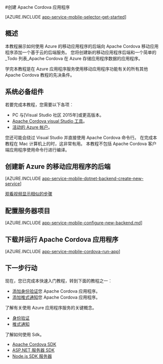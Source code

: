 <properties
    pageTitle="在 Azure 应用程序服务移动应用程序上创建一个 Cordova 应用程序 |Microsoft Azure"
    description="按照本教程中使用 Azure 的移动应用程序 backends 对 Apache Cordova 开发入门"
    services="app-service\mobile"
    documentationCenter="javascript"
    authors="adrianhall"
    manager="erikre"
    editor=""
    tags=""
    keywords="cordova，javascript，移动客户端" />

<tags
    ms.service="app-service-mobile"
    ms.workload="na"
    ms.tgt_pltfrm="mobile-html"
    ms.devlang="javascript"
    ms.topic="hero-article"
    ms.date="10/01/2016"
    ms.author="adrianha"/>

#<a name="create-an-apache-cordova-app"></a>创建 Apache Cordova 应用程序

[AZURE.INCLUDE [app-service-mobile-selector-get-started](../../includes/app-service-mobile-selector-get-started.md)]

## <a name="overview"></a>概述

本教程展示如何使用 Azure 的移动应用程序的后端向 Apache Cordova 移动应用程序添加一个基于云的后端服务。  您将创建新的移动应用程序后端和一个简单的_Todo 列表_Apache Cordova 在 Azure 存储应用程序数据的应用程序。

学完本教程是在 Azure 应用程序服务使用移动应用程序功能有关的所有其他 Apache Cordova 教程的先决条件。

## <a name="prerequisites"></a>系统必备组件

若要完成本教程，您需要以下各项︰

* PC 与[Visual Studio 社区 2015年]或更高版本。
* [Apache Cordova visual Studio 工具]。
* [活动的 Azure 帐户](https://azure.microsoft.com/pricing/free-trial/)。

您还可能会绕过 Visual Studio 并直接使用 Apache Cordova 命令行。  在完成本教程在 Mac 计算机上的时，这非常有用。  本教程不包括 Apache Cordova 客户端应用程序使用命令行进行编译。

## <a name="create-a-new-azure-mobile-app-backend"></a>创建新 Azure 的移动应用程序的后端

[AZURE.INCLUDE [app-service-mobile-dotnet-backend-create-new-service](../../includes/app-service-mobile-dotnet-backend-create-new-service.md)]

[观看视频显示相似的步骤](https://channel9.msdn.com/series/Azure-connected-services-with-Cordova/Azure-connected-services-task-1-Create-an-Azure-Mobile-App)

## <a name="configure-the-server-project"></a>配置服务器项目

[AZURE.INCLUDE [app-service-mobile-configure-new-backend.md](../../includes/app-service-mobile-configure-new-backend.md)]

## <a name="download-and-run-the-apache-cordova-app"></a>下载并运行 Apache Cordova 应用程序

[AZURE.INCLUDE [app-service-mobile-cordova-run-app](../../includes/app-service-mobile-cordova-run-app.md)]

## <a name="next-steps"></a>下一步行动

现在，您已完成本快速入门教程，转到下面的教程之一︰

* [添加身份验证]您 Apache Cordova 应用程序。
* [添加推式通知]您 Apache Cordova 应用程序。

了解有关使用 Azure 应用程序服务的关键概念。

* [身份验证]
* [推式通知]

了解如何使用 Sdk。

* [Apache Cordova SDK]
* [ASP.NET 服务器 SDK]
* [Node.js SDK 服务器]

<!-- Images. -->

<!-- URLs -->
[Azure portal]: https://portal.azure.com/
[Visual Studio 社区 2015]: http://www.visualstudio.com/
[Apache Cordova visual Studio 工具]: https://www.visualstudio.com/en-us/features/cordova-vs.aspx
[添加身份验证]: app-service-mobile-cordova-get-started-users.md
[添加推式通知]: app-service-mobile-cordova-get-started-push.md
[身份验证]: app-service-mobile-auth.md
[推式通知]: ../notification-hubs/notification-hubs-push-notification-overview.md
[Apache Cordova SDK]: app-service-mobile-cordova-how-to-use-client-library.md
[ASP.NET 服务器 SDK]: app-service-mobile-dotnet-backend-how-to-use-server-sdk.md
[Node.js SDK 服务器]: app-service-mobile-node-backend-how-to-use-server-sdk.md
